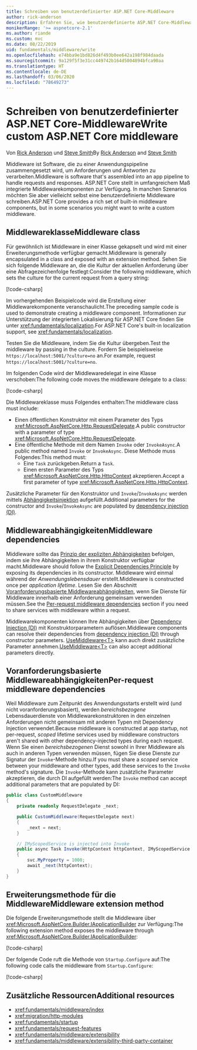 ```yaml
---
title: Schreiben von benutzerdefinierter ASP.NET Core-Middleware
author: rick-anderson
description: Erfahren Sie, wie benutzerdefinierte ASP.NET Core-Middleware geschrieben wird.
monikerRange: '>= aspnetcore-2.1'
ms.author: riande
ms.custom: mvc
ms.date: 08/22/2019
uid: fundamentals/middleware/write
ms.openlocfilehash: e74bba9e1bd826d4f493b0ee642a198f984daada
ms.sourcegitcommit: 9a129f5f3e31cc449742b164d5004894bfca90aa
ms.translationtype: HT
ms.contentlocale: de-DE
ms.lasthandoff: 03/06/2020
ms.locfileid: "78649273"
---
```

# <a name="write-custom-aspnet-core-middleware"></a><span data-ttu-id="966b8-103">Schreiben von benutzerdefinierter ASP.NET Core-Middleware</span><span class="sxs-lookup"><span data-stu-id="966b8-103">Write custom ASP.NET Core middleware</span></span>

<span data-ttu-id="966b8-104">Von [Rick Anderson](https://twitter.com/RickAndMSFT) und [Steve Smith](https://ardalis.com/)</span><span class="sxs-lookup"><span data-stu-id="966b8-104">By [Rick Anderson](https://twitter.com/RickAndMSFT) and [Steve Smith](https://ardalis.com/)</span></span>

<span data-ttu-id="966b8-105">Middleware ist Software, die zu einer Anwendungspipeline zusammengesetzt wird, um Anforderungen und Antworten zu verarbeiten.</span><span class="sxs-lookup"><span data-stu-id="966b8-105">Middleware is software that's assembled into an app pipeline to handle requests and responses.</span></span> <span data-ttu-id="966b8-106">ASP.NET Core stellt in umfangreichem Maß integrierte Middlewarekomponenten zur Verfügung. In manchen Szenarios möchten Sie aber vielleicht selbst eine benutzerdefinierte Middleware schreiben.</span><span class="sxs-lookup"><span data-stu-id="966b8-106">ASP.NET Core provides a rich set of built-in middleware components, but in some scenarios you might want to write a custom middleware.</span></span>

## <a name="middleware-class"></a><span data-ttu-id="966b8-107">Middlewareklasse</span><span class="sxs-lookup"><span data-stu-id="966b8-107">Middleware class</span></span>

<span data-ttu-id="966b8-108">Für gewöhnlich ist Middleware in einer Klasse gekapselt und wird mit einer Erweiterungsmethode verfügbar gemacht.</span><span class="sxs-lookup"><span data-stu-id="966b8-108">Middleware is generally encapsulated in a class and exposed with an extension method.</span></span> <span data-ttu-id="966b8-109">Sehen Sie sich folgende Middleware an, die die Kultur der aktuellen Anforderung über eine Abfragezeichenfolge festlegt:</span><span class="sxs-lookup"><span data-stu-id="966b8-109">Consider the following middleware, which sets the culture for the current request from a query string:</span></span>

[!code-csharp[](write/snapshot/StartupCulture.cs)]

<span data-ttu-id="966b8-110">Im vorhergehenden Beispielcode wird die Erstellung einer Middlewarekomponente veranschaulicht.</span><span class="sxs-lookup"><span data-stu-id="966b8-110">The preceding sample code is used to demonstrate creating a middleware component.</span></span> <span data-ttu-id="966b8-111">Informationen zur Unterstützung der integrierten Lokalisierung für ASP.NET Core finden Sie unter <xref:fundamentals/localization>.</span><span class="sxs-lookup"><span data-stu-id="966b8-111">For ASP.NET Core's built-in localization support, see <xref:fundamentals/localization>.</span></span>

<span data-ttu-id="966b8-112">Testen Sie die Middleware, indem Sie die Kultur übergeben.</span><span class="sxs-lookup"><span data-stu-id="966b8-112">Test the middleware by passing in the culture.</span></span> <span data-ttu-id="966b8-113">Fordern Sie beispielsweise `https://localhost:5001/?culture=no` an.</span><span class="sxs-lookup"><span data-stu-id="966b8-113">For example, request `https://localhost:5001/?culture=no`.</span></span>

<span data-ttu-id="966b8-114">Im folgenden Code wird der Middlewaredelegat in eine Klasse verschoben:</span><span class="sxs-lookup"><span data-stu-id="966b8-114">The following code moves the middleware delegate to a class:</span></span>

[!code-csharp[](write/snapshot/RequestCultureMiddleware.cs)]

<span data-ttu-id="966b8-115">Die Middlewareklasse muss Folgendes enthalten:</span><span class="sxs-lookup"><span data-stu-id="966b8-115">The middleware class must include:</span></span>

* <span data-ttu-id="966b8-116">Einen öffentlichen Konstruktor mit einem Parameter des Typs <xref:Microsoft.AspNetCore.Http.RequestDelegate>.</span><span class="sxs-lookup"><span data-stu-id="966b8-116">A public constructor with a parameter of type <xref:Microsoft.AspNetCore.Http.RequestDelegate>.</span></span>
* <span data-ttu-id="966b8-117">Eine öffentliche Methode mit dem Namen `Invoke` oder `InvokeAsync`.</span><span class="sxs-lookup"><span data-stu-id="966b8-117">A public method named `Invoke` or `InvokeAsync`.</span></span> <span data-ttu-id="966b8-118">Diese Methode muss Folgendes:</span><span class="sxs-lookup"><span data-stu-id="966b8-118">This method must:</span></span>
  * <span data-ttu-id="966b8-119">Eine `Task` zurückgeben.</span><span class="sxs-lookup"><span data-stu-id="966b8-119">Return a `Task`.</span></span>
  * <span data-ttu-id="966b8-120">Einen ersten Parameter des Typs <xref:Microsoft.AspNetCore.Http.HttpContext> akzeptieren.</span><span class="sxs-lookup"><span data-stu-id="966b8-120">Accept a first parameter of type <xref:Microsoft.AspNetCore.Http.HttpContext>.</span></span>
  
<span data-ttu-id="966b8-121">Zusätzliche Parameter für den Konstruktor und `Invoke`/`InvokeAsync` werden mittels [Abhängigkeitsinjektion](xref:fundamentals/dependency-injection) aufgefüllt.</span><span class="sxs-lookup"><span data-stu-id="966b8-121">Additional parameters for the constructor and `Invoke`/`InvokeAsync` are populated by [dependency injection (DI)](xref:fundamentals/dependency-injection).</span></span>

## <a name="middleware-dependencies"></a><span data-ttu-id="966b8-122">Middlewareabhängigkeiten</span><span class="sxs-lookup"><span data-stu-id="966b8-122">Middleware dependencies</span></span>

<span data-ttu-id="966b8-123">Middleware sollte das [Prinzip der expliziten Abhängigkeiten](/dotnet/standard/modern-web-apps-azure-architecture/architectural-principles#explicit-dependencies) befolgen, indem sie ihre Abhängigkeiten in ihrem Konstruktor verfügbar macht.</span><span class="sxs-lookup"><span data-stu-id="966b8-123">Middleware should follow the [Explicit Dependencies Principle](/dotnet/standard/modern-web-apps-azure-architecture/architectural-principles#explicit-dependencies) by exposing its dependencies in its constructor.</span></span> <span data-ttu-id="966b8-124">Middleware wird einmal während der *Anwendungslebensdauer* erstellt.</span><span class="sxs-lookup"><span data-stu-id="966b8-124">Middleware is constructed once per *application lifetime*.</span></span> <span data-ttu-id="966b8-125">Lesen Sie den Abschnitt [Voranforderungsbasierte Middlewareabhängigkeiten](#per-request-middleware-dependencies), wenn Sie Dienste für Middleware innerhalb einer Anforderung gemeinsam verwenden müssen.</span><span class="sxs-lookup"><span data-stu-id="966b8-125">See the [Per-request middleware dependencies](#per-request-middleware-dependencies) section if you need to share services with middleware within a request.</span></span>

<span data-ttu-id="966b8-126">Middlewarekomponenten können Ihre Abhängigkeiten über [Dependency Injection (DI)](xref:fundamentals/dependency-injection) mit Konstruktorparametern auflösen.</span><span class="sxs-lookup"><span data-stu-id="966b8-126">Middleware components can resolve their dependencies from [dependency injection (DI)](xref:fundamentals/dependency-injection) through constructor parameters.</span></span> <span data-ttu-id="966b8-127">[UseMiddleware&lt;T&gt;](/dotnet/api/microsoft.aspnetcore.builder.usemiddlewareextensions.usemiddleware#Microsoft_AspNetCore_Builder_UseMiddlewareExtensions_UseMiddleware_Microsoft_AspNetCore_Builder_IApplicationBuilder_System_Type_System_Object___) kann auch direkt zusätzliche Parameter annehmen.</span><span class="sxs-lookup"><span data-stu-id="966b8-127">[UseMiddleware&lt;T&gt;](/dotnet/api/microsoft.aspnetcore.builder.usemiddlewareextensions.usemiddleware#Microsoft_AspNetCore_Builder_UseMiddlewareExtensions_UseMiddleware_Microsoft_AspNetCore_Builder_IApplicationBuilder_System_Type_System_Object___) can also accept additional parameters directly.</span></span>

## <a name="per-request-middleware-dependencies"></a><span data-ttu-id="966b8-128">Voranforderungsbasierte Middlewareabhängigkeiten</span><span class="sxs-lookup"><span data-stu-id="966b8-128">Per-request middleware dependencies</span></span>

<span data-ttu-id="966b8-129">Weil Middleware zum Zeitpunkt des Anwendungsstarts erstellt wird (und nicht voranforderungsbasiert), werden *bereichsbezogene* Lebensdauerdienste von Middlewarekonstruktoren in den einzelnen Anforderungen nicht gemeinsam mit anderen Typen mit Dependency Injection verwendet.</span><span class="sxs-lookup"><span data-stu-id="966b8-129">Because middleware is constructed at app startup, not per-request, *scoped* lifetime services used by middleware constructors aren't shared with other dependency-injected types during each request.</span></span> <span data-ttu-id="966b8-130">Wenn Sie einen *bereichsbezogenen* Dienst sowohl in Ihrer Middleware als auch in anderen Typen verwenden müssen, fügen Sie diese Dienste zur Signatur der `Invoke`-Methode hinzu.</span><span class="sxs-lookup"><span data-stu-id="966b8-130">If you must share a *scoped* service between your middleware and other types, add these services to the `Invoke` method's signature.</span></span> <span data-ttu-id="966b8-131">Die `Invoke`-Methode kann zusätzliche Parameter akzeptieren, die durch DI aufgefüllt werden:</span><span class="sxs-lookup"><span data-stu-id="966b8-131">The `Invoke` method can accept additional parameters that are populated by DI:</span></span>

```csharp
public class CustomMiddleware
{
    private readonly RequestDelegate _next;

    public CustomMiddleware(RequestDelegate next)
    {
        _next = next;
    }

    // IMyScopedService is injected into Invoke
    public async Task Invoke(HttpContext httpContext, IMyScopedService svc)
    {
        svc.MyProperty = 1000;
        await _next(httpContext);
    }
}
```

## <a name="middleware-extension-method"></a><span data-ttu-id="966b8-132">Erweiterungsmethode für die Middleware</span><span class="sxs-lookup"><span data-stu-id="966b8-132">Middleware extension method</span></span>

<span data-ttu-id="966b8-133">Die folgende Erweiterungsmethode stellt die Middleware über <xref:Microsoft.AspNetCore.Builder.IApplicationBuilder> zur Verfügung:</span><span class="sxs-lookup"><span data-stu-id="966b8-133">The following extension method exposes the middleware through <xref:Microsoft.AspNetCore.Builder.IApplicationBuilder>:</span></span>

[!code-csharp[](write/snapshot/RequestCultureMiddlewareExtensions.cs)]

<span data-ttu-id="966b8-134">Der folgende Code ruft die Methode von `Startup.Configure` auf:</span><span class="sxs-lookup"><span data-stu-id="966b8-134">The following code calls the middleware from `Startup.Configure`:</span></span>

[!code-csharp[](write/snapshot/Startup.cs?highlight=5)]

## <a name="additional-resources"></a><span data-ttu-id="966b8-135">Zusätzliche Ressourcen</span><span class="sxs-lookup"><span data-stu-id="966b8-135">Additional resources</span></span>

* <xref:fundamentals/middleware/index>
* <xref:migration/http-modules>
* <xref:fundamentals/startup>
* <xref:fundamentals/request-features>
* <xref:fundamentals/middleware/extensibility>
* <xref:fundamentals/middleware/extensibility-third-party-container>
